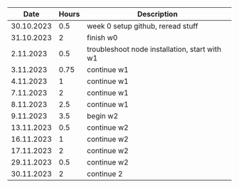 | Date | Hours | Description |
|------|-------|-------------|
| 30.10.2023 | 0.5    | week 0 setup github, reread stuff |
| 31.10.2023 | 2    | finish w0 |
| 2.11.2023 | 0.5 | troubleshoot node installation, start with w1 |
| 3.11.2023 | 0.75 | continue w1 |
| 4.11.2023 | 1 | continue w1 |
| 7.11.2023 | 2 | continue w1 |
| 8.11.2023 | 2.5 | continue w1 |
| 9.11.2023 | 3.5 | begin w2 |
| 13.11.2023 | 0.5 | continue w2 |
| 16.11.2023 | 1 | continue w2 |
| 17.11.2023 | 2 | continue w2 |
| 29.11.2023 | 0.5 | continue w2 |
| 30.11.2023 | 2 | continue 2 |